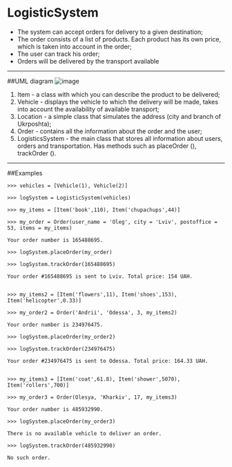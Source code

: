# LogisticSystem
- The system can accept orders for delivery to a given destination;
- The order consists of a list of products. Each product has its own price, which is taken into account in the order;
- The user can track his order;
- Orders will be delivered by the transport available 
***
##UML diagram
![image](https://user-images.githubusercontent.com/25267338/109845059-68f6c800-7c55-11eb-8fb4-73ece2a8f0be.png)
1. Item - a class with which you can describe the product to be delivered;
2. Vehicle - displays the vehicle to which the delivery will be made, takes into account the availability of available transport;
3. Location - a simple class that simulates the address (city and branch of Ukrposhta);
4. Order - contains all the information about the order and the user;
5. LogisticsSystem - the main class that stores all information about users, orders and transportation. Has methods such as placeOrder (), trackOrder ().
***
##Examples
```commandline
>>> vehicles = [Vehicle(1), Vehicle(2)]

>>> logSystem = LogisticSystem(vehicles)

>>> my_items = [Item('book',110), Item('chupachups',44)]

>>> my_order = Order(user_name = 'Oleg', city = 'Lviv', postoffice = 53, items = my_items)

Your order number is 165488695.

>>> logSystem.placeOrder(my_order)

>>> logSystem.trackOrder(165488695)

Your order #165488695 is sent to Lviv. Total price: 154 UAH.


>>> my_items2 = [Item('flowers',11), Item('shoes',153), Item('helicopter',0.33)]

>>> my_order2 = Order('Andrii', 'Odessa', 3, my_items2)

Your order number is 234976475.

>>> logSystem.placeOrder(my_order2)

>>> logSystem.trackOrder(234976475)

Your order #234976475 is sent to Odessa. Total price: 164.33 UAH.


>>> my_items3 = [Item('coat',61.8), Item('shower',5070), Item('rollers',700)]

>>> my_order3 = Order(Olesya, 'Kharkiv', 17, my_items3)

Your order number is 485932990.

>>> logSystem.placeOrder(my_order3)

There is no available vehicle to deliver an order.

>>> logSystem.trackOrder(485932990)

No such order.
```
